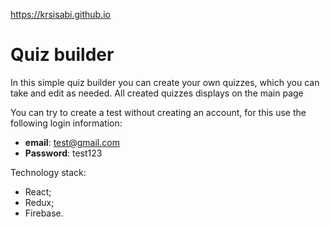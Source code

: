 https://krsisabi.github.io
# Quiz builder
In this simple quiz builder you can create your own quizzes, which you can take and edit as needed. All created quizzes displays on the main page

You can try to create a test without creating an account, for this use the following login information:
- **email**: test@gmail.com
- **Password**: test123

Technology stack:
- React;
- Redux;
- Firebase.
